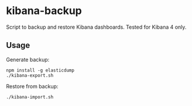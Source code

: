 # kibana-backup

Script to backup and restore Kibana dashboards. Tested for Kibana 4 only.

## Usage

Generate backup:

    npm install -g elasticdump
    ./kibana-export.sh

Restore from backup:

    ./kibana-import.sh
